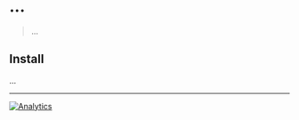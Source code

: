# ...

> ...

## Install

...

---

[![Analytics](https://ga-beacon.appspot.com/UA-49657176-6/receptor-behavior?flat)](https://github.com/igrigorik/ga-beacon)


